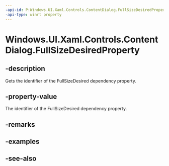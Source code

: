 ```yaml
---
-api-id: P:Windows.UI.Xaml.Controls.ContentDialog.FullSizeDesiredProperty
-api-type: winrt property
---
```


<!-- Property syntax
public Windows.UI.Xaml.DependencyProperty FullSizeDesiredProperty { get; }
-->

# Windows.UI.Xaml.Controls.ContentDialog.FullSizeDesiredProperty

## -description
Gets the identifier of the FullSizeDesired dependency property.



## -property-value
The identifier of the FullSizeDesired dependency property.

## -remarks

## -examples

## -see-also
